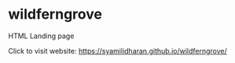 # wildferngrove
HTML Landing page

Click to visit website: https://syamilidharan.github.io/wildferngrove/
